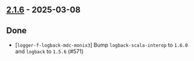 ## [2.1.6](https://github.com/Kevin-Lee/logger-f/issues?q=is%3Aissue%20is%3Aclosed%20milestone%3Av2-m1-12) - 2025-03-08

## Done
* [`logger-f-logback-mdc-monix3`] Bump `logback-scala-interop` to `1.6.0` and `logback` to `1.5.6` (#571)
